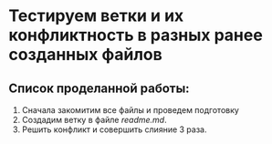 # Тестируем ветки и их конфликтность в разных ранее созданных файлов 

## Список проделанной работы:

1. Сначала закомитим все файлы и проведем подготовку
2. Создадим ветку в файле _readme.md_.
3. Решить конфликт и совершить слияние 3 раза.